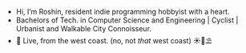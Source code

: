 - Hi, I’m Roshin, resident indie programming hobbyist with a heart.
- Bachelors of Tech. in Computer Science and Engineering | Cyclist | Urbanist and Walkable City Connoisseur.
- 🔴 Live, from the west coast. (no, not *that* west coast) ☀️🌴⛱️

<!---
GetPsyched6/GetPsyched6 is a ✨ special ✨ repository because its `README.md` (this file) appears on your GitHub profile.
You can click the Preview link to take a look at your changes.
--->
